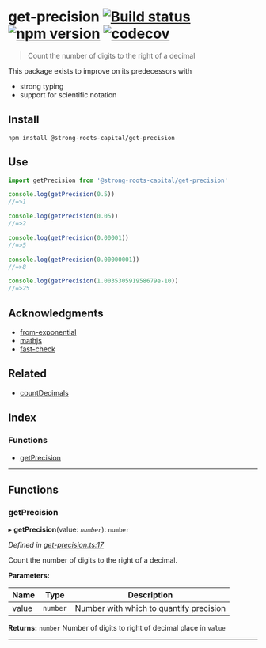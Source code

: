 
get-precision [![Build status](https://travis-ci.org/strong-roots-capital/get-precision.svg?branch=master)](https://travis-ci.org/strong-roots-capital/get-precision) [![npm version](https://img.shields.io/npm/v/@strong-roots-capital/get-precision.svg)](https://npmjs.org/package/@strong-roots-capital/get-precision) [![codecov](https://codecov.io/gh/strong-roots-capital/get-precision/branch/master/graph/badge.svg)](https://codecov.io/gh/strong-roots-capital/get-precision)
==========================================================================================================================================================================================================================================================================================================================================================================================================================================================================================

> Count the number of digits to the right of a decimal

This package exists to improve on its predecessors with

*   strong typing
*   support for scientific notation

Install
-------

```shell
npm install @strong-roots-capital/get-precision
```

Use
---

```typescript
import getPrecision from '@strong-roots-capital/get-precision'

console.log(getPrecision(0.5))
//=>1

console.log(getPrecision(0.05))
//=>2

console.log(getPrecision(0.00001))
//=>5

console.log(getPrecision(0.00000001))
//=>8

console.log(getPrecision(1.003530591958679e-10))
//=>25
```

Acknowledgments
---------------

*   [from-exponential](https://github.com/shrpne/from-exponential)
*   [mathjs](https://github.com/josdejong/mathjs)
*   [fast-check](https://github.com/dubzzz/fast-check)

Related
-------

*   [countDecimals](https://github.com/aleclarson/countDecimals)

## Index

### Functions

* [getPrecision](#getprecision)

---

## Functions

<a id="getprecision"></a>

###  getPrecision

▸ **getPrecision**(value: *`number`*): `number`

*Defined in [get-precision.ts:17](https://github.com/strong-roots-capital/get-precision/blob/17b0f96/src/get-precision.ts#L17)*

Count the number of digits to the right of a decimal.

**Parameters:**

| Name | Type | Description |
| ------ | ------ | ------ |
| value | `number` |  Number with which to quantify precision |

**Returns:** `number`
Number of digits to right of decimal place in `value`

___

